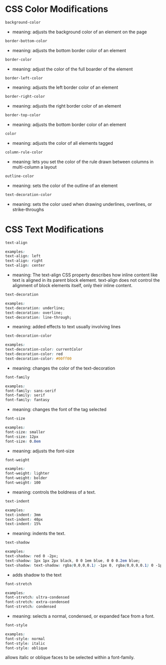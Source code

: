# CSS Color Modifications

```CSS
background-color
```

* meaning: adjusts the background color of an element on the page

```CSS
border-bottom-color
```

* meaning: adjusts the bottom border color of an element

```CSS
border-color
```

* meaning: adjust the color of the full boarder of the element

```CSS
border-left-color
```

* meaning: adjusts the left border color of an element

```CSS
border-right-color
```

* meaning: adjusts the right border color of an element

```CSS
border-top-color
```

* meaning: adjusts the bottom border color of an element

```CSS
color
```

* meaning: adjusts the color of all elements tagged

```CSS
column-rule-color
```

* meaning: lets you set the color of the rule drawn between columns in multi-column a layout

```CSS
outline-color
```

* meaning: sets the color of the outline of an element

```CSS
text-decoration-color
```

* meaning: sets the color used when drawing underlines, overlines, or strike-throughs

# CSS Text Modifications

```CSS
text-align

examples:
text-align: left
text-align: right
text-align: center
```

* meaning: The text-align CSS property describes how inline content like text is aligned in its parent block element. text-align does not control the alignment of block elements itself, only their inline content.

```CSS
text-decoration

examples:
text-decoration: underline;
text-decoration: overline;
text-decoration: line-through;
```

* meaning: added effects to text usually involving lines

```CSS
text-decoration-color

examples:
text-decoration-color: currentColor
text-decoration-color: red
text-decoration-color: #00ff00
```

* meaning: changes the color of the text-decoration

```CSS
font-family

examples:
font-family: sans-serif
font-family: serif
font-family: fantasy
```

* meaning: changes the font of the tag selected

```CSS
font-size

examples:
font-size: smaller
font-size: 12px
font-size: 0.8em
```

* meaning: adjusts the font-size

```CSS
font-weight

examples:
font-weight: lighter
font-weight: bolder
font-weight: 100
```

* meaning: controls the boldness of a text.

```CSS
text-indent

examples:
text-indent: 3mm
text-indent: 40px
text-indent: 15%  
```

* meaning: indents the text.

```CSS
text-shadow

examples:
text-shadow: red 0 -2px;
text-shadow: 1px 1px 2px black, 0 0 1em blue, 0 0 0.2em blue;
text-shadow: text-shadow: rgba(0,0,0,0.1) -1px 0, rgba(0,0,0,0.1) 0 -1px,
```

* adds shadow to the text

```CSS
font-stretch

examples:
font-stretch: ultra-condensed
font-stretch: extra-condensed
font-stretch: condensed
```

* meaning: selects a normal, condensed, or expanded face from a font.

```CSS
font-style

examples:
font-style: normal
font-style: italic
font-style: oblique
```

allows italic or oblique faces to be selected within a font-family.
